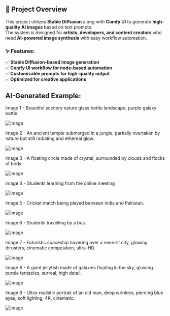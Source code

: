## 📌 Project Overview
This project utilizes **Stable Diffusion** along with **Comfy UI** to generate **high-quality AI images** based on text prompts.  
The system is designed for **artists, developers, and content creators** who need **AI-powered image synthesis** with easy workflow automation.

### ✨ Features:
✅ **Stable Diffusion-based image generation**  
✅ **Comfy UI workflow for node-based automation**  
✅ **Customizable prompts for high-quality output**  
✅ **Optimized for creative applications**  

## AI-Generated Example:

Image 1 - Beautiful scenery nature glass bottle landscape, purple galaxy bottle.

![image](https://github.com/user-attachments/assets/cc319453-7a88-4ac2-ad37-3d88c82d31cb)

Image 2 - An ancient temple submerged in a jungle, partially overtaken by nature but still radiating and ethereal glow.

![image](https://github.com/user-attachments/assets/9c72b12f-7db1-499e-9c34-dab4445d3abc)

Image 3 - A floating circle made of crystal, surrounded by clouds and flocks of birds

![image](https://github.com/user-attachments/assets/ba087039-3c03-483f-ab26-ea9c14ff0699)

Image 4 - Students learning from the online meeting

![image](https://github.com/user-attachments/assets/c74bc36d-ba04-41fc-aad5-fd61a4163e02)

Image 5 - Cricket match being played between india and Pakistan.

![image](https://github.com/user-attachments/assets/f1d9a140-ea9f-4fce-b21c-06ac2fad6e5d)

Image 6 - Students travelling by a bus.

![image](https://github.com/user-attachments/assets/0230a34e-55bc-4297-9871-a01f1628492a)

Image 7 - Futuristic spaceship hovering over a neon-lit city, glowing thrusters, cinematic composition, ultra-HD.

![image](https://github.com/user-attachments/assets/581ba52b-fac5-471a-8592-5d1066c692f8)

Image 8 - A giant jellyfish made of galaxies floating in the sky, glowing purple tentacles, surreal, high detail.

![image](https://github.com/user-attachments/assets/5a1dc320-37c0-4753-846e-2203a4867205)

Image 9 - Ultra-realistic portrait of an old man, deep wrinkles, piercing blue eyes, soft lighting, 4K, cinematic.

![image](https://github.com/user-attachments/assets/8981f4f4-c5b1-4001-b452-55b6f2405764)
